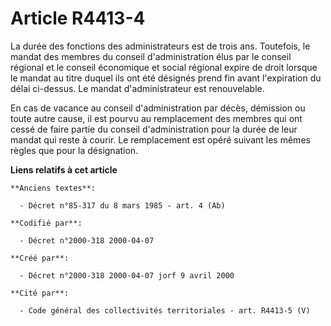 # Article R4413-4

La durée des fonctions des administrateurs est de trois ans. Toutefois, le mandat des membres du conseil d'administration
élus par le conseil régional et le conseil économique et social régional expire de droit lorsque le mandat au titre duquel
ils ont été désignés prend fin avant l'expiration du délai ci-dessus. Le mandat d'administrateur est renouvelable.

En cas de vacance au conseil d'administration par décès, démission ou toute autre cause, il est pourvu au remplacement des
membres qui ont cessé de faire partie du conseil d'administration pour la durée de leur mandat qui reste à courir. Le
remplacement est opéré suivant les mêmes règles que pour la désignation.

**Liens relatifs à cet article**

	**Anciens textes**:

	  - Décret n°85-317 du 8 mars 1985 - art. 4 (Ab)

	**Codifié par**:

	  - Décret n°2000-318 2000-04-07

	**Créé par**:

	  - Décret n°2000-318 2000-04-07 jorf 9 avril 2000

	**Cité par**:

	  - Code général des collectivités territoriales - art. R4413-5 (V)
